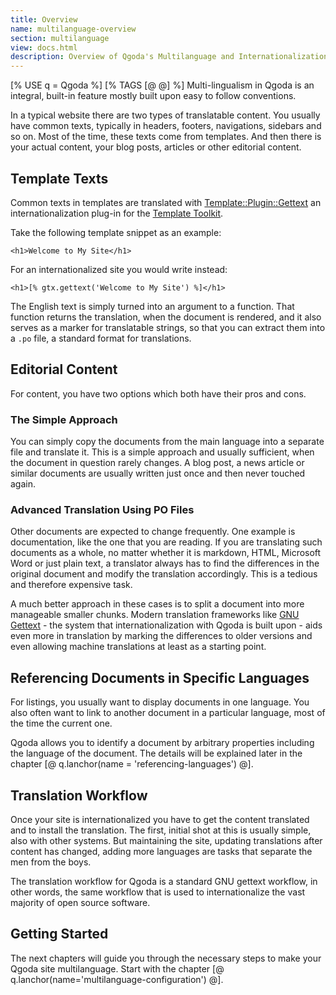 ```yaml
---
title: Overview
name: multilanguage-overview
section: multilanguage
view: docs.html
description: Overview of Qgoda's Multilanguage and Internationalization (I18N) features
---
```

[% USE q = Qgoda %]
[% TAGS [@ @] %]
Multi-lingualism in Qgoda is an integral, built-in feature mostly built upon easy to follow conventions.

In a typical website there are two types of translatable content.  You usually have common texts, typically in headers, footers, navigations, sidebars and so on.  Most of the time, these texts come from templates.  And then there is your actual content, your blog posts, articles or other editorial content.

<qgoda-toc/>

## Template Texts

Common texts in templates are translated with [Template::Plugin::Gettext](https://github.com/gflohr/Template-Plugin-Gettext) an internationalization plug-in for the [Template Toolkit](http://www.template-toolkit.org/).

Take the following template snippet as an example:

```tt2
<h1>Welcome to My Site</h1>
```

For an internationalized site you would write instead:

```tt2
<h1>[% gtx.gettext('Welcome to My Site') %]</h1>
```

The English text is simply turned into an argument to a function.  That function returns the translation, when the document is rendered, and it also serves as a marker for translatable strings, so that you can extract them into a `.po` file, a standard format for translations.

## Editorial Content

For content, you have two options which both have their pros and cons.

### The Simple Approach

You can simply copy the documents from the main language into a separate file and translate it. This is a simple approach and usually sufficient, when the document in question rarely changes. A blog post, a news article or similar documents are usually written just once and then never touched again.

### Advanced Translation Using PO Files

Other documents are expected to change frequently. One example is documentation, like the one that you are reading. If you are translating such documents as a whole, no matter whether it is markdown, HTML, Microsoft Word or just plain text, a translator always has to find the differences in the original document and modify the translation accordingly.  This is a tedious and therefore expensive task.

A much better approach in these cases is to split a document into more manageable smaller chunks. Modern translation frameworks like [GNU Gettext](https://www.gnu.org/software/gettext/) - the system that internationalization with Qgoda is built upon - aids even more in translation by marking the differences to older versions and even allowing machine translations at least as a starting point.

## Referencing Documents in Specific Languages

For listings, you usually want to display documents in one language. You also often want to link to another document in a particular language, most of the time the current one.

Qgoda allows you to identify a document by arbitrary properties including the language of the document. The details will be explained later in the chapter [@ q.lanchor(name = 'referencing-languages') @].

## Translation Workflow

Once your site is internationalized you have to get the content translated and to install the translation. The first, initial shot at this is usually simple, also with other systems. But maintaining the site, updating translations after content has changed, adding more languages are tasks that separate the men from the boys.

The translation workflow for Qgoda is a standard GNU gettext workflow, in other words, the same workflow that is used to internationalize the vast majority of open source software.

## Getting Started

The next chapters will guide you through the necessary steps to make your Qgoda site multilanguage. Start with the chapter [@ q.lanchor(name='multilanguage-configuration') @].